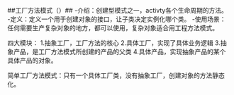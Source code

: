 ##工厂方法模式（）##
-介绍：创建型模式之一，activty各个生命周期的方法。
-定义：定义一个用于创建对象的接口，让子类决定实例化哪个类。
-使用场景：任何需要生产复杂对象的地方，都可以使用，复杂对象适合用工程方法模式。

四大模块：
   1.抽象工厂，工厂方法的核心
   2.具体工厂，实现了具体业务逻辑
   3.抽象产品，是工厂方法模式所创建的产品的父类
   4.具体产品，实现抽象产品的某个具体产品的对象。
   
简单工厂方法模式：只有一个具体工厂类，没有抽象工厂，创建对象的方法静态化。